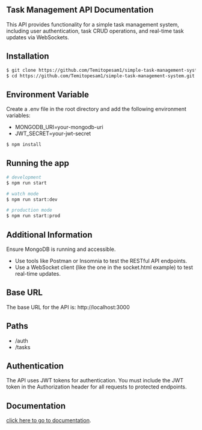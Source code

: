## Task Management API Documentation

This API provides functionality for a simple task management system, including user authentication, task CRUD operations, and real-time task updates via WebSockets.


## Installation

```bash
$ git clone https://github.com/Temitopesam1/simple-task-management-system.git
$ cd https://github.com/Temitopesam1/simple-task-management-system.git
```

## Environment Variable
Create a .env file in the root directory and add the following environment variables:

- MONGODB_URI=your-mongodb-uri
- JWT_SECRET=your-jwt-secret



```bash
$ npm install
```

## Running the app

```bash
# development
$ npm run start

# watch mode
$ npm run start:dev

# production mode
$ npm run start:prod
```

## Additional Information
Ensure MongoDB is running and accessible.
- Use tools like Postman or Insomnia to test the RESTful API endpoints.
- Use a WebSocket client (like the one in the socket.html example) to test real-time updates.

## Base URL
The base URL for the API is: http://localhost:3000

## Paths
- /auth
- /tasks

## Authentication
The API uses JWT tokens for authentication. You must include the JWT token in the Authorization header for all requests to protected endpoints.

## Documentation
[click here to go to documentation](https://documenter.getpostman.com/view/32555272/2sA3QmDEsH).

